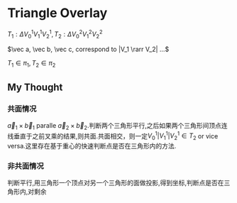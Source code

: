 # Triangle Overlay

$T_1:\Delta V_0^1 V_1^1 V_2^1, T_2:\Delta V_0^2 V_1^2 V_2^2$

$\vec a, \vec b, \vec c, correspond to |V_1 \rarr V_2| ...$

$T_1 \in \pi_1, T_2 \in \pi_2$

## My Thought

### 共面情况

$\vec a_1 \times \vec b_1$ paralle $\vec a_2 \times \vec b_2$.判断两个三角形平行,之后如果两个三角形间顶点连线垂直于之前叉乘的结果,则共面.共面相交，则一定$V_0^1|V_1^1|V_2^1 \in T_2$ or vice versa.这里存在基于重心的快速判断点是否在三角形内的方法.

### 非共面情况

判断平行,用三角形一个顶点对另一个三角形的面做投影,得到坐标,判断点是否在三角形内,对剩余

